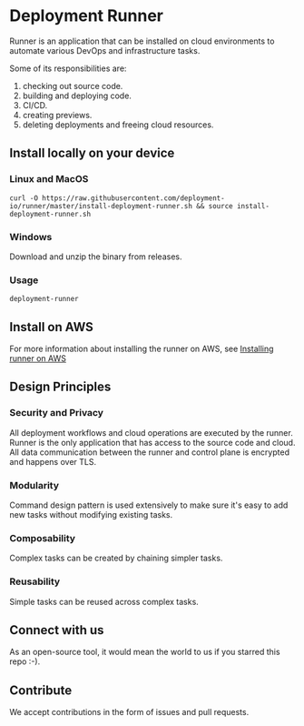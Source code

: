 
# Deployment Runner

Runner is an application that can be installed on cloud environments to automate various DevOps and infrastructure tasks.

Some of its responsibilities are:
1. checking out source code.
2. building and deploying code.
3. CI/CD.
4. creating previews. 
5. deleting deployments and freeing cloud resources.

## Install locally on your device

### Linux and MacOS

```console
curl -O https://raw.githubusercontent.com/deployment-io/runner/master/install-deployment-runner.sh && source install-deployment-runner.sh
```

### Windows

Download and unzip the binary from releases.

### Usage

```console
deployment-runner
```

[//]: # (For more information about installing and using the runner locally, see [Installing runner locally]&#40;https://deployment.io/docs/runner-installation/local-setup/&#41;)

## Install on AWS

For more information about installing the runner on AWS, see [Installing runner on AWS](https://deployment.io/docs/runner-installation/aws-setup/)

## Design Principles

### Security and Privacy

All deployment workflows and cloud operations are executed by the runner. Runner is the only application that has access to the source code and cloud. All data communication between the runner and control plane is encrypted and happens over TLS.

### Modularity

Command design pattern is used extensively to make sure it's easy to add new tasks without modifying existing tasks. 

### Composability

Complex tasks can be created by chaining simpler tasks.

### Reusability

Simple tasks can be reused across complex tasks.

## Connect with us

As an open-source tool, it would mean the world to us if you starred this repo :-).

## Contribute

We accept contributions in the form of issues and pull requests.